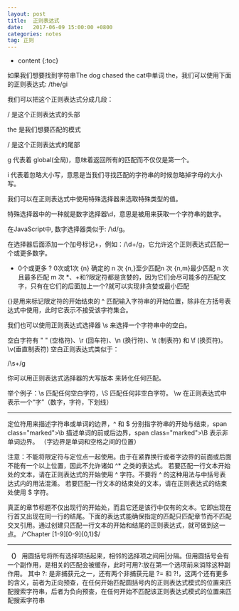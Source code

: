 ```yaml
---
layout: post
title:  正则表达式
date:   2017-06-09 15:00:00 +0800
categories: notes
tag: 正则
---
```


* content
{:toc}


如果我们想要找到字符串The dog chased the cat中单词 the，我们可以使用下面的正则表达式: /the/gi

我们可以把这个正则表达式分成几段：

/ 是这个正则表达式的头部

the 是我们想要匹配的模式

/ 是这个正则表达式的尾部

g 代表着 global(全局)，意味着返回所有的匹配而不仅仅是第一个。

i 代表着忽略大小写，意思是当我们寻找匹配的字符串的时候忽略掉字母的大小写。


我们可以在正则表达式中使用特殊选择器来选取特殊类型的值。

特殊选择器中的一种就是数字选择器\d，意思是被用来获取一个字符串的数字。

在JavaScript中, 数字选择器类似于: /\d/g。

在选择器后面添加一个加号标记+，例如：/\d+/g，它允许这个正则表达式匹配一个或更多数字。
* 0个或更多
? 0次或1次
{n}	确定的 n 次
{n,}至少匹配n 次
{n,m}最少匹配 n 次且最多匹配 m 次
*、+和?限定符都是贪婪的，因为它们会尽可能多的匹配文字，只有在它们的后面加上一个?就可以实现非贪婪或最小匹配


{}是用来标记限定符的开始结束的
^	匹配输入字符串的开始位置，除非在方括号表达式中使用，此时它表示不接受该字符集合。

我们也可以使用正则表达式选择器 \s 来选择一个字符串中的空白。

空白字符有 " " (空格符)、\r (回车符)、\n (换行符)、\t (制表符) 和 \f (换页符)。
\v(垂直制表符)
空白正则表达式类似于：

/\s+/g


你可以用正则表达式选择器的大写版本 来转化任何匹配。

举个例子：\s 匹配任何空白字符，\S 匹配任何非空白字符。
\w 在正则表达式中表示一个“字”（数字，字符，下划线）

-----------------

定位符用来描述字符串或单词的边界，^ 和 $ 分别指字符串的开始与结束，span class="marked">\b 描述单词的前或后边界，span class="marked">\B 表示非单词边界。
（字边界是单词和空格之间的位置）

注意：不能将限定符与定位点一起使用。由于在紧靠换行或者字边界的前面或后面不能有一个以上位置，因此不允许诸如 ^* 之类的表达式。
若要匹配一行文本开始处的文本，请在正则表达式的开始使用 ^ 字符。不要将 ^ 的这种用法与中括号表达式内的用法混淆。
若要匹配一行文本的结束处的文本，请在正则表达式的结束处使用 $ 字符。


真正的章节标题不仅出现行的开始处，而且它还是该行中仅有的文本。它即出现在行首又出现在同一行的结尾。下面的表达式能确保指定的匹配只匹配章节而不匹配交叉引用。通过创建只匹配一行文本的开始和结尾的正则表达式，就可做到这一点。
/^Chapter [1-9][0-9]{0,1}$/

-------------

**（）**
用圆括号将所有选择项括起来，相邻的选择项之间用|分隔。但用圆括号会有一个副作用，是相关的匹配会被缓存，此时可用?:放在第一个选项前来消除这种副作用。
其中 ?: 是非捕获元之一，还有两个非捕获元是 ?= 和 ?!，这两个还有更多的含义，前者为正向预查，在任何开始匹配圆括号内的正则表达式模式的位置来匹配搜索字符串，后者为负向预查，在任何开始不匹配该正则表达式模式的位置来匹配搜索字符串